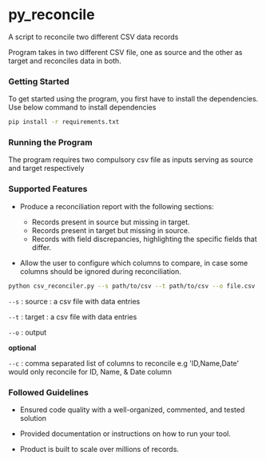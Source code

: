 # py_reconcile
A script to reconcile two different CSV data records 

Program takes in two different CSV file, one as source and the other as target and reconciles data in both.

### Getting Started

To get started using the program, you first have to install the dependencies. Use below command to install dependencies

```bash
pip install -r requirements.txt
```

### Running the Program

The program requires two compulsory csv file as inputs serving as source and target respectively

### Supported Features

- Produce a reconciliation report with the following sections:
    - Records present in source but missing in target.
    - Records present in target but missing in source.
    - Records with field discrepancies, highlighting the specific fields that differ.

- Allow the user to configure which columns to compare, in case some columns should be ignored during reconciliation.


```bash
python csv_reconciler.py --s path/to/csv --t path/to/csv --o file.csv
```

`--s` : source : a csv file with data entries

`--t` : target : a csv file with data entries

`--o` : output

**optional**

`--c` : comma separated list of columns to reconcile e.g 'ID,Name,Date' would only reconcile for ID,   Name,   & Date column


### Followed Guidelines

- Ensured code quality with a well-organized, commented, and
tested solution

- Provided documentation or instructions on how to run your tool.

- Product is built to scale over millions of records.